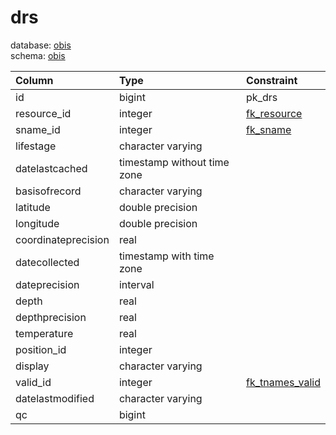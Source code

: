 # drs
database: [obis](../)  
schema: [obis](obis)  

|Column|Type|Constraint|
|:---|:---|:---|
|id|bigint|pk_drs |
|resource_id|integer|[fk_resource](obis_resources_table) |
|sname_id|integer|[fk_sname](obis_snames_table) |
|lifestage|character varying||
|datelastcached|timestamp without time zone||
|basisofrecord|character varying||
|latitude|double precision||
|longitude|double precision||
|coordinateprecision|real||
|datecollected|timestamp with time zone||
|dateprecision|interval||
|depth|real||
|depthprecision|real||
|temperature|real||
|position_id|integer||
|display|character varying||
|valid_id|integer|[fk_tnames_valid](obis_tnames_table) |
|datelastmodified|character varying||
|qc|bigint||
